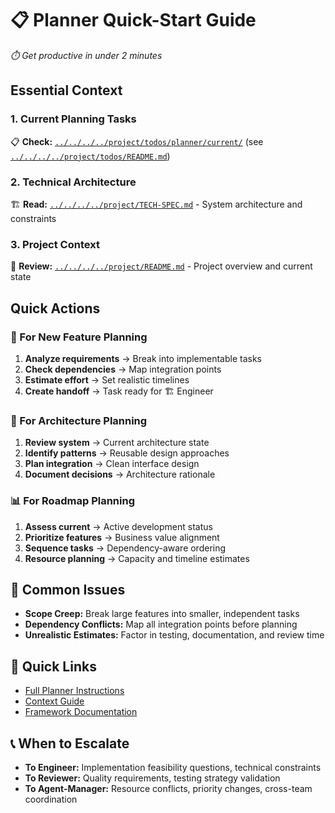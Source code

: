 # 📋 Planner Quick-Start Guide

*⏱️ Get productive in under 2 minutes*

## Essential Context

### 1. Current Planning Tasks
📋 **Check:** [`../../../../project/todos/planner/current/`](../../../../project/todos/planner/current/) (see [`../../../../project/todos/README.md`](../../../../project/todos/README.md))

### 2. Technical Architecture
🏗️ **Read:** [`../../../../project/TECH-SPEC.md`](../../../../project/TECH-SPEC.md) - System architecture and constraints

### 3. Project Context
📖 **Review:** [`../../../../project/README.md`](../../../../project/README.md) - Project overview and current state

## Quick Actions

### 🎯 For New Feature Planning
1. **Analyze requirements** → Break into implementable tasks  
2. **Check dependencies** → Map integration points  
3. **Estimate effort** → Set realistic timelines  
4. **Create handoff** → Task ready for 🏗️ Engineer

### 🔄 For Architecture Planning  
1. **Review system** → Current architecture state
2. **Identify patterns** → Reusable design approaches  
3. **Plan integration** → Clean interface design  
4. **Document decisions** → Architecture rationale

### 📊 For Roadmap Planning
1. **Assess current** → Active development status  
2. **Prioritize features** → Business value alignment  
3. **Sequence tasks** → Dependency-aware ordering  
4. **Resource planning** → Capacity and timeline estimates

## 🚨 Common Issues
- **Scope Creep:** Break large features into smaller, independent tasks
- **Dependency Conflicts:** Map all integration points before planning
- **Unrealistic Estimates:** Factor in testing, documentation, and review time

## 🔗 Quick Links
- [Full Planner Instructions](./INSTRUCTIONS.md)
- [Context Guide](./CONTEXT-GUIDE.md)
- [Framework Documentation](../../PERSONA-FRAMEWORK.md)

## 📞 When to Escalate
- **To Engineer:** Implementation feasibility questions, technical constraints
- **To Reviewer:** Quality requirements, testing strategy validation
- **To Agent-Manager:** Resource conflicts, priority changes, cross-team coordination
